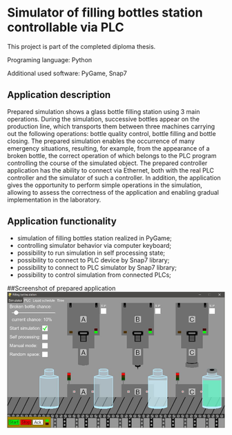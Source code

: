 # Simulator of filling bottles station controllable via PLC
This project is part of the completed diploma thesis.

Programing language: Python

Additional used software: PyGame, Snap7

## Application description 
Prepared simulation shows a glass bottle filling station using 3 main operations. During the simulation, successive bottles appear on the production line, which transports them between three machines carrying out the following operations: bottle quality control, bottle filling and bottle closing. The prepared simulation enables the occurrence of many emergency situations, resulting, for example, from the appearance of a broken bottle, the correct operation of which belongs to the PLC program controlling the course of the simulated object. The prepared controller application has the ability to connect via Ethernet, both with the real PLC controller and the simulator of such a controller. In addition, the application gives the opportunity to perform simple operations in the simulation, allowing to assess the correctness of the application and enabling gradual implementation in the laboratory.

## Application functionality
- simulation of filling bottles station realized in PyGame;
- controlling simulator behavior via computer keyboard;
- possibility to run simulation in self processing state;
- possibility to connect to PLC device by Snap7 library;
- possibility to connect to PLC simulator by Snap7 library;
- possibility to control simulation from connected PLCs;

##Screenshot of prepared application
![Alt text](./img/screenshot.jpg)